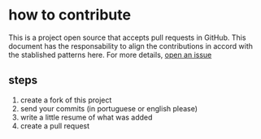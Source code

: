 # how to contribute

This is a project open source that accepts pull requests in GitHub. This document has the responsability to align the contributions in accord with the stablished patterns here. For more details, [open an issue](https://github.com/roqueando/pluvius/issues/new)

## steps

1. create a fork of this project
2. send your commits (in portuguese or english please)
3. write a little resume of what was added
4. create a pull request
